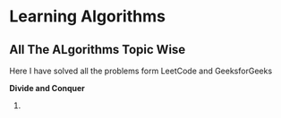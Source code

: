 # Learning Algorithms
## All The ALgorithms Topic Wise
Here I have solved all the problems form LeetCode and GeeksforGeeks

**Divide and Conquer**

1. 
